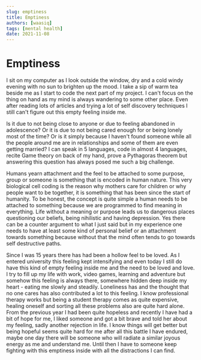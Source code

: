 ```yaml
---
slug: emptiness
title: Emptiness
authors: [waasiq]
tags: [mental health]
date: 2021-11-08
---
```


# Emptiness

<p style = {{textAlign:"justify"}}>
I sit on my computer as I look outside the window, dry and a cold windy evening with no sun to brighten up the mood. I take a sip of warm tea beside me as I start to code the next part of my project. I can't focus on the thing on hand as my mind is always wandering to some other place. Even after reading lots of articles and trying a lot of self discovery techniques I still can't figure out this empty feeling inside me. 

Is it due to not being close to anyone or due to feeling abandoned in adolescence? Or it is due to not being cared enough for or being lonely most of the time? Or is it simply because I haven't found someone while all the people around me are in relationships and some of them are even getting married? I can speak in 5 languages, code in almost 4 languages, recite Game theory on back of my hand, prove a Pythagoras theorem but answering this question has always posed me such a big challenge.

Humans yearn attachment and the feel to be attached to some purpose, group or someone is something that is encoded in human nature. This very biological cell coding is the reason why mothers care for children or why people want to be together, it is something that has been since the start of humanity. To be honest, the concept is quite simple a human needs to be attached to something because we are programmed to find meaning in everything. Life without a meaning or purpose leads us to dangerous places questioning our beliefs, being nihilistic and having depression. Yes there can be a counter argument to what I just said but in my experience one needs to have at least some kind of personal belief or an attachment towards something because without that the mind often tends to go towards self destructive paths. 

Since I was 15 years there has had been a hollow feel to be loved. As I entered university this feeling kept intensifying and even today I still do have this kind of empty feeling inside me and the need to be loved and love. I try to fill up my life with work, video games, learning and adventure but somehow this feeling is always there, somewhere hidden deep inside my heart - eating me slowly and steadily. Loneliness has  and the thought that no one cares has also contributed a lot to this feeling. I know professional therapy works but being a student therapy comes as quite expensive, healing oneself and sorting all these problems also are quite hard alone. From the previous year I had been quite hopeless and recently I have had a bit of hope for me, I liked someone and got a bit brave and told her about my feeling, sadly another rejection in life. I know things will get better but being hopeful seems quite hard for me after all this battle I have endured, maybe one day there will be someone who will radiate a similar joyous energy as me and understand me. Until then I have to someone keep fighting with this emptiness inside with all the distractions I can find.
</p>